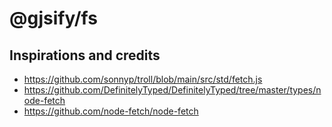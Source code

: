 # @gjsify/fs

## Inspirations and credits
- https://github.com/sonnyp/troll/blob/main/src/std/fetch.js
- https://github.com/DefinitelyTyped/DefinitelyTyped/tree/master/types/node-fetch
- https://github.com/node-fetch/node-fetch